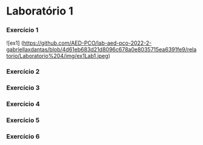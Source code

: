 # Laboratório 1

### Exercício 1
![ex1] (https://github.com/AED-PCO/lab-aed-pco-2022-2-gabriellaxdantas/blob/4d61eb683d21d8096c678a0e8035715ea6391fe9/relatorio/Laboratorio%204/img/ex1Lab1.jpeg)

### Exercício 2

### Exercício 3

### Exercício 4

### Exercício 5

### Exercício 6